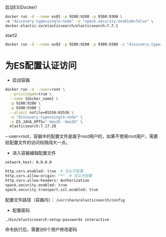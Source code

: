 
启动ES(Docker)
```sh
docker run -d --name es01 -p 9200:9200 -p 9300:9300 \
-e "discovery.type=single-node" -e "xpack.security.enabled=false" \
docker.elastic.co/elasticsearch/elasticsearch:7.7.1
```

start2
```sh
docker run -d --name es02 -p 9200:9200 -p 9300:9300 -e "discovery.type=single-node" -e "xpack.security.enabled=false" -e ES_JAVA_OPTS="-Xms2G -Xmx2G" elasticsearch:7.17.28
```

# 为ES配置认证访问

- 启动容器

```sh
docker run -d --user=root \
  --privileged=true \
  --name {docker_name} \
  -p 9200:9200 \
  -p 9300:9300 \
  --ulimit nofile=65536:65536 \
  -e "discovery.type=single-node" \
  -e ES_JAVA_OPTS="-Xms2G -Xmx2G" \
  elasticsearch:7.17.28
```

--user=root，容器中的配置文件是属于root用户的，如果不使用root用户，需要给配置文件的访问权限阔大一点。

- 进入容器编辑配置文件
```sh
network.host: 0.0.0.0

http.cors.enabled: true  # 可以不配置
http.cors.allow-origin: "*"  # 可以不配置
http.cors.allow-headers: Authorization
xpack.security.enabled: true
xpack.security.transport.ssl.enabled: true
```

配置文件路径（容器内）： `/usr/share/elasticsearch/config`

- 配置密码
```
./bin/elasticsearch-setup-passwords interactive
```

命令执行后，需要对6个用户修改密码